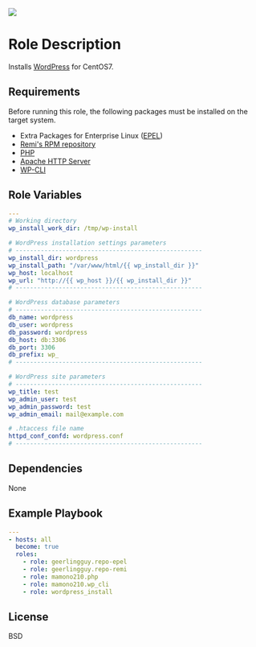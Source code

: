 [![](https://github.com/ansible-roles-mamono210/wordpress_install/workflows/build/badge.svg)](https://github.com/ansible-roles-mamono210/wordpress_install/actions?query=workflow%3Abuild)

Role Description
=========

Installs [WordPress](https://wordpress.org) for CentOS7.

Requirements
------------

Before running this role, the following packages must be installed on the target system.

* Extra Packages for Enterprise Linux ([EPEL](https://docs.fedoraproject.org/en-US/epel/))
* [Remi's RPM repository](https://rpms.remirepo.net)
* [PHP](https://www.php.net)
* [Apache HTTP Server](https://httpd.apache.org)
* [WP-CLI](https://wp-cli.org)


Role Variables
--------------

```YAML
---
# Working directory
wp_install_work_dir: /tmp/wp-install

# WordPress installation settings parameters
# ----------------------------------------------------
wp_install_dir: wordpress
wp_install_path: "/var/www/html/{{ wp_install_dir }}"
wp_host: localhost
wp_url: "http://{{ wp_host }}/{{ wp_install_dir }}"
# ----------------------------------------------------

# WordPress database parameters
# ----------------------------------------------------
db_name: wordpress
db_user: wordpress
db_password: wordpress
db_host: db:3306
db_port: 3306
db_prefix: wp_
# ----------------------------------------------------

# WordPress site parameters
# ----------------------------------------------------
wp_title: test
wp_admin_user: test
wp_admin_password: test
wp_admin_email: mail@example.com

# .htaccess file name
httpd_conf_confd: wordpress.conf
# ----------------------------------------------------
```

Dependencies
------------

None

Example Playbook
----------------

```YAML
---
- hosts: all
  become: true
  roles:
    - role: geerlingguy.repo-epel
    - role: geerlingguy.repo-remi
    - role: mamono210.php
    - role: mamono210.wp_cli
    - role: wordpress_install
```

License
-------

BSD
